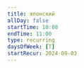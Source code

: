 ```yaml
---
title: японский 
allDay: false
startTime: 10:00
endTime: 11:00
type: recurring
daysOfWeek: [T]
startRecur: 2024-09-03
---
```

